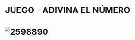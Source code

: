 <h1> JUEGO - ADIVINA EL NÚMERO <h1/>
  
![2598890](https://github.com/user-attachments/assets/15976884-a6c3-4d6e-8301-f2d45f5fef71)

